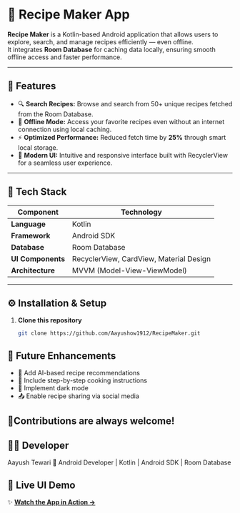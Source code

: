 # 🍳 Recipe Maker App

**Recipe Maker** is a Kotlin-based Android application that allows users to explore, search, and manage recipes efficiently — even offline.  
It integrates **Room Database** for caching data locally, ensuring smooth offline access and faster performance.

---

## 📱 Features

- 🔍 **Search Recipes:** Browse and search from 50+ unique recipes fetched from the Room Database.  
- 💾 **Offline Mode:** Access your favorite recipes even without an internet connection using local caching.  
- ⚡ **Optimized Performance:** Reduced fetch time by **25%** through smart local storage.  
- 🎨 **Modern UI:** Intuitive and responsive interface built with RecyclerView for a seamless user experience.

---

## 🧩 Tech Stack

| Component | Technology |
|------------|-------------|
| **Language** | Kotlin |
| **Framework** | Android SDK |
| **Database** | Room Database |
| **UI Components** | RecyclerView, CardView, Material Design |
| **Architecture** | MVVM (Model-View-ViewModel) |

---

## ⚙️ Installation & Setup

1. **Clone this repository**
   ```bash
   git clone https://github.com/Aayushow1912/RecipeMaker.git


 ## 🚀 Future Enhancements
- 🧠 Add AI-based recipe recommendations
- 📝 Include step-by-step cooking instructions
- 🌙 Implement dark mode
- 📤 Enable recipe sharing via social media

## 🤝Contributions are always welcome!

## 🧑‍💻 Developer
Aayush Tewari
📍 Android Developer | Kotlin | Android SDK | Room Database

## 🎥 Live UI Demo  
✨ **[Watch the App in Action →](https://drive.google.com/file/d/1FDKpxVEw73CBP_v-iF3LxnN_dKJgzqNs/view?usp=sharing)**

